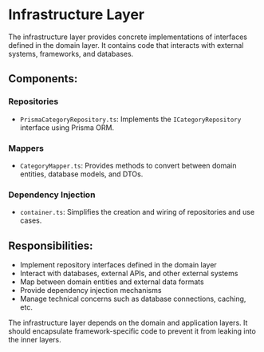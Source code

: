 # Infrastructure Layer

The infrastructure layer provides concrete implementations of interfaces defined in the domain layer. It contains code that interacts with external systems, frameworks, and databases.

## Components:

### Repositories
- `PrismaCategoryRepository.ts`: Implements the `ICategoryRepository` interface using Prisma ORM.

### Mappers
- `CategoryMapper.ts`: Provides methods to convert between domain entities, database models, and DTOs.

### Dependency Injection
- `container.ts`: Simplifies the creation and wiring of repositories and use cases.

## Responsibilities:

- Implement repository interfaces defined in the domain layer
- Interact with databases, external APIs, and other external systems
- Map between domain entities and external data formats
- Provide dependency injection mechanisms
- Manage technical concerns such as database connections, caching, etc.

The infrastructure layer depends on the domain and application layers. It should encapsulate framework-specific code to prevent it from leaking into the inner layers. 
